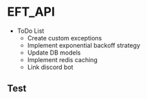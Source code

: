 # EFT_API

- ToDo List
  - Create custom exceptions
  - Implement exponential backoff strategy
  - Update DB models
  - Implement redis caching
  - Link discord bot

## Test
